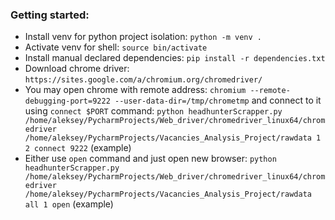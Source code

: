 ### Getting started:

- Install venv for python project isolation: `python -m venv .`
- Activate venv for shell: `source bin/activate`
- Install manual declared dependencies: `pip install -r dependencies.txt`
- Download chrome driver: `https://sites.google.com/a/chromium.org/chromedriver/`
- You may open chrome with remote address: `chromium --remote-debugging-port=9222 --user-data-dir=/tmp/chrometmp` and connect to it using `connect $PORT` command: `python headhunterScrapper.py /home/aleksey/PycharmProjects/Web_driver/chromedriver_linux64/chromedriver /home/aleksey/PycharmProjects/Vacancies_Analysis_Project/rawdata 1 2 connect 9222` (example)
- Either use `open` command and just open new browser: `python headhunterScrapper.py /home/aleksey/PycharmProjects/Web_driver/chromedriver_linux64/chromedriver /home/aleksey/PycharmProjects/Vacancies_Analysis_Project/rawdata all 1 open` (example)



